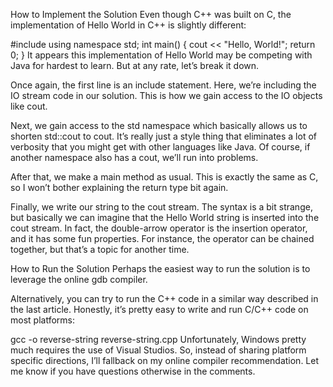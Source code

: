 How to Implement the Solution
Even though C++ was built on C, the implementation of Hello World in C++ is slightly different:

#include 
using namespace std;
int main()
{
cout << "Hello, World!";
return 0;
}
It appears this implementation of Hello World may be competing with Java for hardest to learn. But at any rate, let’s break it down.

Once again, the first line is an include statement. Here, we’re including the IO stream code in our solution. This is how we gain access to the IO objects like cout.

Next, we gain access to the std namespace which basically allows us to shorten std::cout to cout. It’s really just a style thing that eliminates a lot of verbosity that you might get with other languages like Java. Of course, if another namespace also has a cout, we’ll run into problems.

After that, we make a main method as usual. This is exactly the same as C, so I won’t bother explaining the return type bit again.

Finally, we write our string to the cout stream. The syntax is a bit strange, but basically we can imagine that the Hello World string is inserted into the cout stream. In fact, the double-arrow operator is the insertion operator, and it has some fun properties. For instance, the operator can be chained together, but that’s a topic for another time.

How to Run the Solution
Perhaps the easiest way to run the solution is to leverage the online gdb compiler.

Alternatively, you can try to run the C++ code in a similar way described in the last article. Honestly, it’s pretty easy to write and run C/C++ code on most platforms:

gcc -o reverse-string reverse-string.cpp
Unfortunately, Windows pretty much requires the use of Visual Studios. So, instead of sharing platform specific directions, I’ll fallback on my online compiler recommendation. Let me know if you have questions otherwise in the comments.
